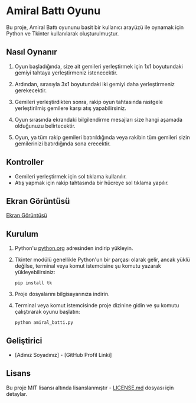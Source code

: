 # Amiral Battı Oyunu

Bu proje, Amiral Battı oyununu basit bir kullanıcı arayüzü ile oynamak için Python ve Tkinter kullanılarak oluşturulmuştur.

## Nasıl Oynanır

1. Oyun başladığında, size ait gemileri yerleştirmek için 1x1 boyutundaki gemiyi tahtaya yerleştirmeniz istenecektir. 

2. Ardından, sırasıyla 3x1 boyutundaki iki gemiyi daha yerleştirmeniz gerekecektir.

3. Gemileri yerleştirdikten sonra, rakip oyun tahtasında rastgele yerleştirilmiş gemilere karşı atış yapabilirsiniz.

4. Oyun sırasında ekrandaki bilgilendirme mesajları size hangi aşamada olduğunuzu belirtecektir.

5. Oyun, ya tüm rakip gemileri batırıldığında veya rakibin tüm gemileri sizin gemilerinizi batırdığında sona erecektir.

## Kontroller

- Gemileri yerleştirmek için sol tıklama kullanılır.
- Atış yapmak için rakip tahtasında bir hücreye sol tıklama yapılır.

## Ekran Görüntüsü

[Ekran Görüntüsü](https://i.ibb.co/cwSZS30/resim-2023-11-26-141314688.png)

## Kurulum

1. Python'u [python.org](https://www.python.org/) adresinden indirip yükleyin.
2. Tkinter modülü genellikle Python'un bir parçası olarak gelir, ancak yüklü değilse, terminal veya komut istemcisine şu komutu yazarak yükleyebilirsiniz:

    ```
    pip install tk
    ```

3. Proje dosyalarını bilgisayarınıza indirin.
4. Terminal veya komut istemcisinde proje dizinine gidin ve şu komutu çalıştırarak oyunu başlatın:

    ```
    python amiral_batti.py
    ```

## Geliştirici

- [Adınız Soyadınız] - [GitHub Profil Linki]

## Lisans

Bu proje MIT lisansı altında lisanslanmıştır - [LICENSE.md](LICENSE.md) dosyası için detaylar.
